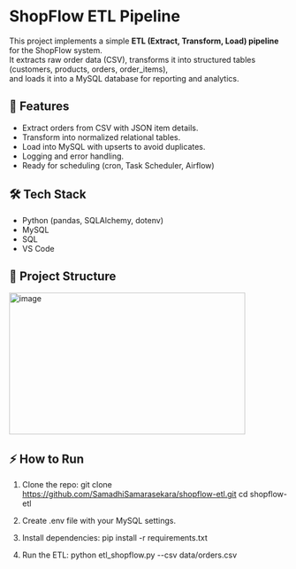 # ShopFlow ETL Pipeline

This project implements a simple **ETL (Extract, Transform, Load) pipeline** for the ShopFlow system.  
It extracts raw order data (CSV), transforms it into structured tables (customers, products, orders, order_items),  
and loads it into a MySQL database for reporting and analytics.

## 🚀 Features
- Extract orders from CSV with JSON item details.
- Transform into normalized relational tables.
- Load into MySQL with upserts to avoid duplicates.
- Logging and error handling.
- Ready for scheduling (cron, Task Scheduler, Airflow)

## 🛠 Tech Stack
- Python (pandas, SQLAlchemy, dotenv)
- MySQL
- SQL
- VS Code

## 📂 Project Structure
<img width="427" height="256" alt="image" src="https://github.com/user-attachments/assets/12516271-8b30-4542-a2c9-98e733e9b220" />

## ⚡ How to Run
1. Clone the repo:
   git clone https://github.com/SamadhiSamarasekara/shopflow-etl.git
   cd shopflow-etl

2. Create .env file with your MySQL settings.

3. Install dependencies:
   pip install -r requirements.txt


4. Run the ETL:
   python etl_shopflow.py --csv data/orders.csv

